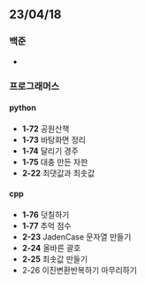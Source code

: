 ## 23/04/18

### 백준

-

### 프로그래머스
#### python
- **1-72** 공원산책
- **1-73** 바탕화면 정리
- **1-74** 달리기 경주
- **1-75** 대충 만든 자판
- **2-22** 최댓값과 최솟값

#### cpp
- **1-76** 덧칠하기
- **1-77** 추억 점수
- **2-23** JadenCase 문자열 만들기
- **2-24** 올바른 괄호
- **2-25** 최솟값 만들기
- 2-26 이진변환반복하기 마무리하기